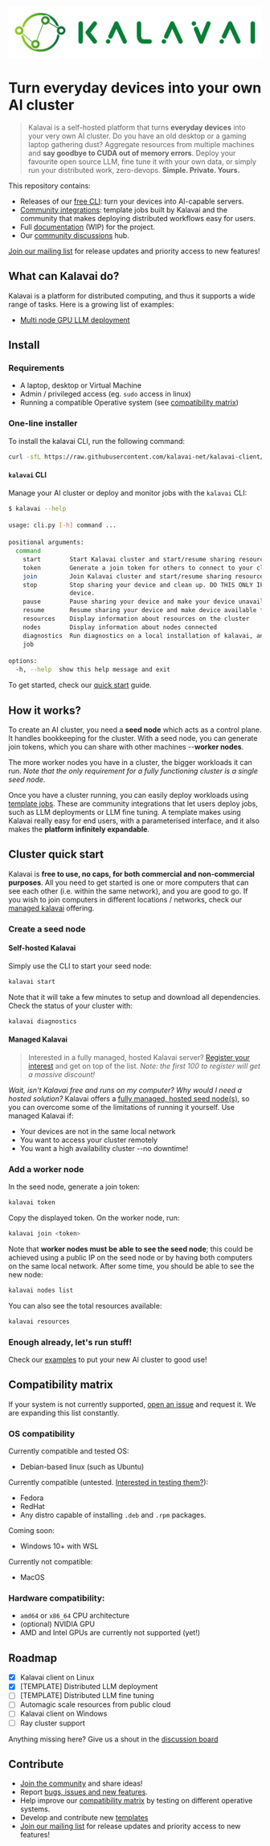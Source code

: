 ![alt text](docs/docs/assets/icons/logo_no_background.png)

# Turn everyday devices into your own AI cluster

> Kalavai is a self-hosted platform that turns **everyday devices** into your very own AI cluster. Do you have an old desktop or a gaming laptop gathering dust? Aggregate resources from multiple machines and **say goodbye to CUDA out of memory errors**. Deploy your favourite open source LLM, fine tune it with your own data, or simply run your distributed work, zero-devops. **Simple. Private. Yours.**

This repository contains:
- Releases of our [free CLI](#install): turn your devices into AI-capable servers.
- [Community integrations](templates/README.md): template jobs built by Kalavai and the community that makes deploying distributed workflows easy for users.
- Full [documentation](https://kalavai-net.github.io/kalavai-client/) (WIP) for the project.
- Our [community discussions](https://github.com/kalavai-net/kalavai-client/discussions) hub.

[Join our mailing list](http://eepurl.com/iC89hk) for release updates and priority access to new features!

## What can Kalavai do?

Kalavai is a platform for distributed computing, and thus it supports a wide range of tasks. Here is a growing list of examples:
- [Multi node GPU LLM deployment](examples/multinode_gpu_vllm.md)


## Install

### Requirements

- A laptop, desktop or Virtual Machine
- Admin / privileged access (eg. `sudo` access in linux)
- Running a compatible Operative system (see [compatibility matrix](#compatibility-matrix))


### One-line installer

To install the kalavai CLI, run the following command:

```bash
curl -sfL https://raw.githubusercontent.com/kalavai-net/kalavai-client/main/installer/install_client.sh | bash -
```

#### `kalavai` CLI

Manage your AI cluster or deploy and monitor jobs with the `kalavai` CLI:

```bash
$ kalavai --help

usage: cli.py [-h] command ...

positional arguments:
  command
    start        Start Kalavai cluster and start/resume sharing resources.
    token        Generate a join token for others to connect to your cluster
    join         Join Kalavai cluster and start/resume sharing resources.
    stop         Stop sharing your device and clean up. DO THIS ONLY IF YOU WANT TO REMOVE KALAVAI-CLIENT from your
                 device.
    pause        Pause sharing your device and make your device unavailable for kalavai scheduling.
    resume       Resume sharing your device and make device available for kalavai scheduling.
    resources    Display information about resources on the cluster
    nodes        Display information about nodes connected
    diagnostics  Run diagnostics on a local installation of kalavai, and stores in log file
    job

options:
  -h, --help  show this help message and exit
```

To get started, check our [quick start](#quick-start) guide.


## How it works?

To create an AI cluster, you need a **seed node** which acts as a control plane. It handles bookkeeping for the cluster. With a seed node, you can generate join tokens, which you can share with other machines --**worker nodes**.

The more worker nodes you have in a cluster, the bigger workloads it can run. _Note that the only requirement for a fully functioning cluster is a single seed node._

Once you have a cluster running, you can easily deploy workloads using [template jobs](templates/README.md). These are community integrations that let users deploy jobs, such as LLM deployments or LLM fine tuning. A template makes using Kalavai really easy for end users, with a parameterised interface, and it also makes the **platform infinitely expandable**.

## Cluster quick start

Kalavai is **free to use, no caps, for both commercial and non-commercial purposes**. All you need to get started is one or more computers that can see each other (i.e. within the same network), and you are good to go. If you wish to join computers in different locations / networks, check our [managed kalavai](#managed-kalavai) offering.

### Create a seed node

#### Self-hosted Kalavai

Simply use the CLI to start your seed node:

```bash
kalavai start
```

Note that it will take a few minutes to setup and download all dependencies. Check the status of your cluster with:

```bash
kalavai diagnostics
```


#### Managed Kalavai

> Interested in a fully managed, hosted Kalavai server? [Register your interest](http://eepurl.com/iC89hk) and get on top of the list. _Note: the first 100 to register will get a massive discount!_

_Wait, isn't Kalavai free and runs on my computer? Why would I need a hosted solution?_ Kalavai offers a <ins>fully managed, hosted seed node(s)</ins>, so you can overcome some of the limitations of running it yourself. Use managed Kalavai if:
- Your devices are not in the same local network
- You want to access your cluster remotely
- You want a high availability cluster --no downtime!


### Add a worker node

In the seed node, generate a join token:
```bash
kalavai token
```

Copy the displayed token. On the worker node, run:

```bash
kalavai join <token>
```

Note that **worker nodes must be able to see the seed node**; this could be achieved using a public IP on the seed node or by having both computers on the same local network. After some time, you should be able to see the new node:

```bash
kalavai nodes list
```

You can also see the total resources available:

```bash
kalavai resources
```

### Enough already, let's run stuff!

Check our [examples](examples/) to put your new AI cluster to good use!


## Compatibility matrix

If your system is not currently supported, [open an issue](https://github.com/kalavai-net/kalavai-client/issues) and request it. We are expanding this list constantly.

### OS compatibility

Currently compatible and tested OS:
- Debian-based linux (such as Ubuntu)

Currently compatible (untested. [Interested in testing them?](mailto:info@kalavai.net)):
- Fedora
- RedHat
- Any distro capable of installing `.deb` and `.rpm` packages.

Coming soon:
- Windows 10+ with WSL

Currently not compatible:
- MacOS

### Hardware compatibility:
- `amd64` or `x86_64` CPU architecture
- (optional) NVIDIA GPU
- AMD and Intel GPUs are currently not supported (yet!)

## Roadmap

- [x] Kalavai client on Linux
- [x] [TEMPLATE] Distributed LLM deployment
- [ ] [TEMPLATE] Distributed LLM fine tuning
- [ ] Automagic scale resources from public cloud
- [ ] Kalavai client on Windows
- [ ] Ray cluster support

Anything missing here? Give us a shout in the [discussion board](https://github.com/kalavai-net/kalavai-client/discussions)


## Contribute

- [Join the community](https://github.com/kalavai-net/kalavai-client/) and share ideas!
- Report [bugs, issues and new features](https://github.com/kalavai-net/kalavai-client/issues).
- Help improve our [compatibility matrix](#compatibility-matrix) by testing on different operative systems.
- Develop and contribute new [templates](templates/README.md)
- [Join our mailing list](http://eepurl.com/iC89hk) for release updates and priority access to new features!
